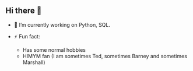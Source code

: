 ## Hi there 👋

- 🔭 I’m currently working on Python, SQL.

- ⚡ Fun fact:
    - Has some normal hobbies
    - HIMYM fan (I am sometimes Ted, sometimes Barney and sometimes Marshall)

<!--
**PhyoWinko/PhyoWinko** is a ✨ _special_ ✨ repository because its `README.md` (this file) appears on your GitHub profile.

Here are some ideas to get you started:

- 🔭 I’m currently working on ...
- 🌱 I’m currently learning ...
- 👯 I’m looking to collaborate on ...
- 🤔 I’m looking for help with ...
- 💬 Ask me about ...
- 📫 How to reach me: ...
- 😄 Pronouns: ...
- ⚡ Fun fact: ...
-->
